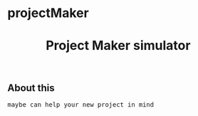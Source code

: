 # projectMaker

<h1 align="center">
  Project Maker simulator
  <img src="" alt=""> 
</h1>

&nbsp;
## About this ##
<pre>
maybe can help your new project in mind 
</pre>
